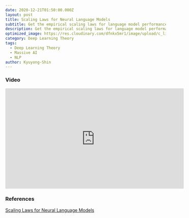 ```yaml
---
date: 2020-12-21T01:50:00.000Z
layout: post
title: Scaling Laws for Neural Language Models
subtitle: Get the empirical scaling laws for language model performance on the cross-entropy loss.
description: Get the empirical scaling laws for language model performance on the cross-entropy loss.
optimized_image: https://res.cloudinary.com/dfnkx5mr1/image/upload/c_limit,h_200,w_380/v1609604334/post_img/1_Ru8S_DMZv9ipDZVKKNL_4A_nib9st.jpg
category: Deep Learning Theory
tags:
  - Deep Learning Theory
  - Massive AI
  - NLP
author: Kyuyong-Shin
---
```


### Video
<iframe width="560" height="315" src="https://www.youtube.com/embed/a3Ga_Q98L9M" frameborder="0" allow="accelerometer; autoplay; clipboard-write; encrypted-media; gyroscope; picture-in-picture" allowfullscreen></iframe>

### References
[Scaling Laws for Neural Language Models](https://arxiv.org/abs/2001.08361)
